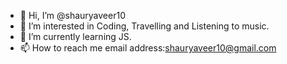 - 👋 Hi, I’m @shauryaveer10
- 👀 I’m interested in Coding, Travelling and Listening to music.
- 🌱 I’m currently learning JS.
- 📫 How to reach me email address:shauryaveer10@gmail.com

<!---
shauryaveer10/shauryaveer10 is a ✨ special ✨ repository because its `README.md` (this file) appears on your GitHub profile.
You can click the Preview link to take a look at your changes.
--->
